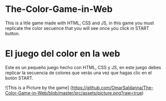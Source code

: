 # The-Color-Game-in-Web
This is a litle game made with HTML, CSS and JS, in this game you must replicate the color secuence that you will see once you click in START button.


# El juego del color en la web
Este es un pequeño juego hecho con HTML, CSS y JS, en este juego debes replicar la secuencia de colores que verás una vez que hagas clic en el botón START.

![This is a Picture by the game]
(https://github.com/OmarSaldanna/The-Color-Game-in-Web/blob/master/src/assets/picture.png?raw=true)
